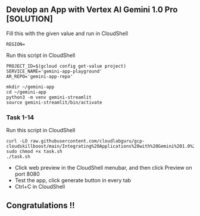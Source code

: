 ## Develop an App with Vertex AI Gemini 1.0 Pro [SOLUTION]

Fill this with the given value and run in CloudShell
```
REGION=
```
Run this script in CloudShell
```
PROJECT_ID=$(gcloud config get-value project)
SERVICE_NAME='gemini-app-playground' 
AR_REPO='gemini-app-repo'

mkdir ~/gemini-app
cd ~/gemini-app
python3 -m venv gemini-streamlit
source gemini-streamlit/bin/activate
```
### Task 1-14
Run this script in CloudShell
```
curl -LO raw.githubusercontent.com/cloudlabguru/gcp-cloudskillboost/main/Integrating%20Applications%20with%20Gemini%201.0%20Pro%20on%20Google%20Cloud/Develop%20an%20App%20with%20Vertex%20AI%20Gemini%201.0%20Pro/task.sh
sudo chmod +x task.sh
./task.sh
```
* Click web preview in the CloudShell menubar, and then click Preview on port 8080
* Test the app, click generate button in every tab
* Ctrl+C in CloudShell

## Congratulations !! 
